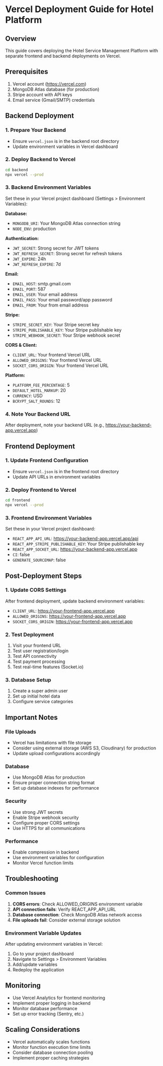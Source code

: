 # Vercel Deployment Guide for Hotel Platform

## Overview
This guide covers deploying the Hotel Service Management Platform with separate frontend and backend deployments on Vercel.

## Prerequisites
1. Vercel account (https://vercel.com)
2. MongoDB Atlas database (for production)
3. Stripe account with API keys
4. Email service (Gmail/SMTP) credentials

## Backend Deployment

### 1. Prepare Your Backend
- Ensure `vercel.json` is in the backend root directory
- Update environment variables in Vercel dashboard

### 2. Deploy Backend to Vercel
```bash
cd backend
npx vercel --prod
```

### 3. Backend Environment Variables
Set these in your Vercel project dashboard (Settings > Environment Variables):

**Database:**
- `MONGODB_URI`: Your MongoDB Atlas connection string
- `NODE_ENV`: production

**Authentication:**
- `JWT_SECRET`: Strong secret for JWT tokens
- `JWT_REFRESH_SECRET`: Strong secret for refresh tokens
- `JWT_EXPIRE`: 24h
- `JWT_REFRESH_EXPIRE`: 7d

**Email:**
- `EMAIL_HOST`: smtp.gmail.com
- `EMAIL_PORT`: 587
- `EMAIL_USER`: Your email address
- `EMAIL_PASS`: Your email password/app password
- `EMAIL_FROM`: Your from email address

**Stripe:**
- `STRIPE_SECRET_KEY`: Your Stripe secret key
- `STRIPE_PUBLISHABLE_KEY`: Your Stripe publishable key
- `STRIPE_WEBHOOK_SECRET`: Your Stripe webhook secret

**CORS & Client:**
- `CLIENT_URL`: Your frontend Vercel URL
- `ALLOWED_ORIGINS`: Your frontend Vercel URL
- `SOCKET_CORS_ORIGIN`: Your frontend Vercel URL

**Platform:**
- `PLATFORM_FEE_PERCENTAGE`: 5
- `DEFAULT_HOTEL_MARKUP`: 20
- `CURRENCY`: USD
- `BCRYPT_SALT_ROUNDS`: 12

### 4. Note Your Backend URL
After deployment, note your backend URL (e.g., https://your-backend-app.vercel.app)

## Frontend Deployment

### 1. Update Frontend Configuration
- Ensure `vercel.json` is in the frontend root directory
- Update API URLs in environment variables

### 2. Deploy Frontend to Vercel
```bash
cd frontend
npx vercel --prod
```

### 3. Frontend Environment Variables
Set these in your Vercel project dashboard:

- `REACT_APP_API_URL`: https://your-backend-app.vercel.app/api
- `REACT_APP_STRIPE_PUBLISHABLE_KEY`: Your Stripe publishable key
- `REACT_APP_SOCKET_URL`: https://your-backend-app.vercel.app
- `CI`: false
- `GENERATE_SOURCEMAP`: false

## Post-Deployment Steps

### 1. Update CORS Settings
After frontend deployment, update backend environment variables:
- `CLIENT_URL`: https://your-frontend-app.vercel.app
- `ALLOWED_ORIGINS`: https://your-frontend-app.vercel.app
- `SOCKET_CORS_ORIGIN`: https://your-frontend-app.vercel.app

### 2. Test Deployment
1. Visit your frontend URL
2. Test user registration/login
3. Test API connectivity
4. Test payment processing
5. Test real-time features (Socket.io)

### 3. Database Setup
1. Create a super admin user
2. Set up initial hotel data
3. Configure service categories

## Important Notes

### File Uploads
- Vercel has limitations with file storage
- Consider using external storage (AWS S3, Cloudinary) for production
- Update upload configurations accordingly

### Database
- Use MongoDB Atlas for production
- Ensure proper connection string format
- Set up database indexes for performance

### Security
- Use strong JWT secrets
- Enable Stripe webhook security
- Configure proper CORS settings
- Use HTTPS for all communications

### Performance
- Enable compression in backend
- Use environment variables for configuration
- Monitor Vercel function limits

## Troubleshooting

### Common Issues
1. **CORS errors**: Check ALLOWED_ORIGINS environment variable
2. **API connection fails**: Verify REACT_APP_API_URL
3. **Database connection**: Check MongoDB Atlas network access
4. **File uploads fail**: Consider external storage solution

### Environment Variable Updates
After updating environment variables in Vercel:
1. Go to your project dashboard
2. Navigate to Settings > Environment Variables
3. Add/update variables
4. Redeploy the application

## Monitoring
- Use Vercel Analytics for frontend monitoring
- Implement proper logging in backend
- Monitor database performance
- Set up error tracking (Sentry, etc.)

## Scaling Considerations
- Vercel automatically scales functions
- Monitor function execution time limits
- Consider database connection pooling
- Implement proper caching strategies
